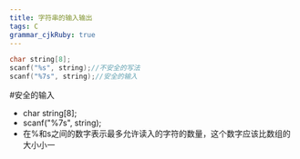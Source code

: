 ```yaml
---
title: 字符串的输入输出
tags: C
grammar_cjkRuby: true
---
```

```c
char string[8];
scanf("%s", string);//不安全的写法
scanf("%7s", string);//安全的输入
```

#安全的输入
* char string[8];
* scanf("%7s", string);
* 在%和s之间的数字表示最多允许读入的字符的数量，这个数字应该比数组的大小小一
